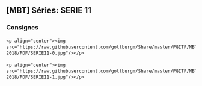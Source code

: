 ## [MBT] Séries: SERIE 11

### Consignes

    <p align="center"><img src="https://raw.githubusercontent.com/gottburgm/Share/master/PGITF/MBT/Exercices/2017-2018/PDF/SERIE11-0.jpg"/></p>
    
    <p align="center"><img src="https://raw.githubusercontent.com/gottburgm/Share/master/PGITF/MBT/Exercices/2017-2018/PDF/SERIE11-1.jpg"/></p> 